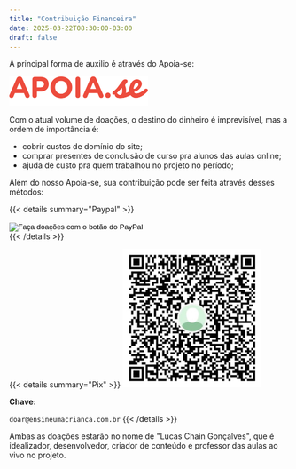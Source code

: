 ```yaml
---
title: "Contribuição Financeira"
date: 2025-03-22T08:30:00-03:00
draft: false
---
```


A principal forma de auxilio é através do Apoia-se:

<a href="https://apoia.se/ensine-uma-crianca" target="_blank">
  <img width="250" alt="Logo do Apoia-se com link para a campanha" src="apoia-se.png"/>
</a>

Com o atual volume de doações, o destino do dinheiro é imprevisível, mas a ordem de importância é:

- cobrir custos de domínio do site;
- comprar presentes de conclusão de curso pra alunos das aulas online;
- ajuda de custo pra quem trabalhou no projeto no período;

Além do nosso Apoia-se, sua contribuição pode ser feita através desses métodos:

{{< details summary="Paypal" >}}
<form action="https://www.paypal.com/donate" method="post" target="_top">
<input type="hidden" name="business" value="PGXSCXGSKHKNL" />
<input type="hidden" name="no_recurring" value="0" />
<input type="hidden" name="item_name" value="Contribuição financeira para Ensine uma Criança" />
<input type="hidden" name="currency_code" value="BRL" />
<input type="image" src="https://www.paypalobjects.com/pt_BR/i/btn/btn_donate_LG.gif" border="0" name="submit" title="PayPal - The safer, easier way to pay online!" alt="Faça doações com o botão do PayPal" />
<img alt="" border="0" src="https://www.paypal.com/pt_BR/i/scr/pixel.gif" width="1" height="1" />
</form>
{{< /details >}}

{{< details summary="Pix" >}}
<img width="250" class="border-1" alt="QR code pra pagamento via pix" src="pix_qr.png"/>

**Chave:**

`doar@ensineumacrianca.com.br`
{{< /details >}}

Ambas as doações estarão no nome de "Lucas Chain Gonçalves", que é idealizador, desenvolvedor, criador de conteúdo e professor das aulas ao vivo no projeto.
